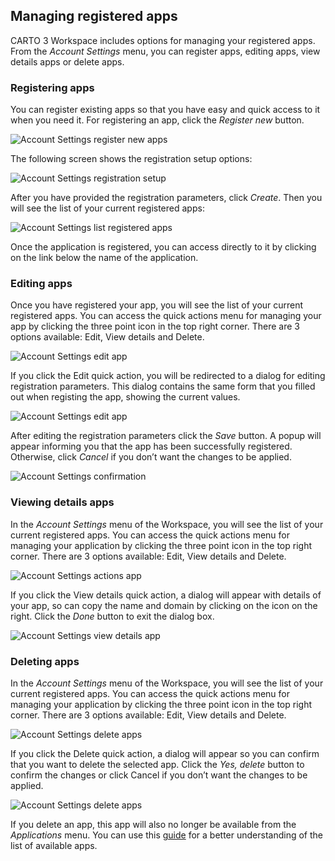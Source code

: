 ## Managing registered apps

CARTO 3 Workspace includes options for managing your registered apps. From the *Account Settings* menu, you can register apps, editing apps, view details apps or delete apps.

### Registering apps

You can register existing apps so that you have easy and quick access to it when you need it. For registering an app, click the *Register new* button. 

![Account Settings register new apps](/img/cloud-native-workspace/account-settings/account_settings_new_apps.png)

The following screen shows the registration setup options:

![Account Settings registration setup](/img/cloud-native-workspace/account-settings/account_settings_setup_apps.png)

After you have provided the registration parameters, click *Create*. Then you will see the list of your current registered apps:

![Account Settings list registered apps](/img/cloud-native-workspace/account-settings/account_settings_list_apps.png)

Once the application is registered, you can access directly to it by clicking on the link below the name of the application.

### Editing apps

Once you have registered your app, you will see the list of your current registered apps. You can access the quick actions menu for managing your app by clicking the three point icon in the top right corner. There are 3 options available: Edit, View details and Delete. 

![Account Settings edit app](/img/cloud-native-workspace/account-settings/account_settings_actions_apps.png)

If you click the Edit quick action, you will be redirected to a dialog for editing registration parameters. This dialog contains the same form that you filled out when registing the app, showing the current values.

![Account Settings edit app](/img/cloud-native-workspace/account-settings/account_settings_edit_apps.png)

After editing the registration parameters click the *Save* button. A popup will appear informing you that the app has been successfully registered. Otherwise, click *Cancel* if you don’t want the changes to be applied.

![Account Settings confirmation](/img/cloud-native-workspace/account-settings/account_settings_confirmation.png)

### Viewing details apps

In the *Account Settings* menu of the Workspace, you will see the list of your current registered apps. You can access the quick actions menu for managing your application by clicking the three point icon in the top right corner. There are 3 options available: Edit, View details and Delete. 

![Account Settings actions app](/img/cloud-native-workspace/account-settings/account_settings_actions_apps.png)

If you click the View details quick action, a dialog will appear with details of your app, so can copy the name and domain by clicking on the icon on the right. Click the *Done* button to exit the dialog box.

![Account Settings view details app](/img/cloud-native-workspace/account-settings/account_settings_details_apps.png)

### Deleting apps

In the *Account Settings* menu of the Workspace, you will see the list of your current registered apps. You can access the quick actions menu for managing your application by clicking the three point icon in the top right corner. There are 3 options available: Edit, View details and Delete. 

![Account Settings delete apps](/img/cloud-native-workspace/account-settings/account_settings_actions_apps.png)

If you click the Delete quick action, a dialog will appear so you can confirm that you want to delete the selected app. Click the *Yes, delete* button to confirm the changes or click Cancel if you don’t want the changes to be applied.

![Account Settings delete apps](/img/cloud-native-workspace/account-settings/account_settings_delete_apps.png)

If you delete an app, this app will also no longer be available from the *Applications* menu. You can use this [guide](../../applications/accessing-applications) for a better understanding of the list of available apps.
